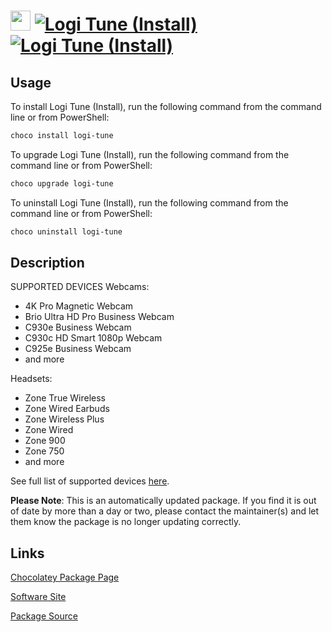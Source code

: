 ﻿# <img src="https://rawcdn.githack.com/strausmann/ChocolateyPackages/ab54d278870d964cb06908e77a67b3f4515ba02e/icons/logi-tune.png" width="32" height="32"/> [![Logi Tune (Install)](https://img.shields.io/chocolatey/v/logi-tune.svg?label=Logi+Tune+(Install))](https://community.chocolatey.org/packages/logi-tune) [![Logi Tune (Install)](https://img.shields.io/chocolatey/dt/logi-tune.svg)](https://community.chocolatey.org/packages/logi-tune)

## Usage

To install Logi Tune (Install), run the following command from the command line or from PowerShell:

```powershell
choco install logi-tune
```

To upgrade Logi Tune (Install), run the following command from the command line or from PowerShell:

```powershell
choco upgrade logi-tune
```

To uninstall Logi Tune (Install), run the following command from the command line or from PowerShell:

```powershell
choco uninstall logi-tune
```

## Description

SUPPORTED DEVICES
Webcams:

* 4K Pro Magnetic Webcam
* Brio Ultra HD Pro Business Webcam
* C930e Business Webcam
* C930c HD Smart 1080p Webcam
* C925e Business Webcam
* and more

Headsets:

* Zone True Wireless
* Zone Wired Earbuds
* Zone Wireless Plus
* Zone Wired
* Zone 900
* Zone 750
* and more

See full list of supported devices [here](https://prosupport.logi.com/hc/articles/360062762853).

**Please Note**: This is an automatically updated package. If you find it is out of date by more than a day or two, please contact the maintainer(s) and let them know the package is no longer updating correctly.


## Links

[Chocolatey Package Page](https://community.chocolatey.org/packages/logi-tune)

[Software Site](https://www.logitech.com/en-us/video-collaboration/software/logi-tune-software.html)

[Package Source](https://github.com/strausmann/ChocolateyPackages/tree/master/automatic/logi-tune)


